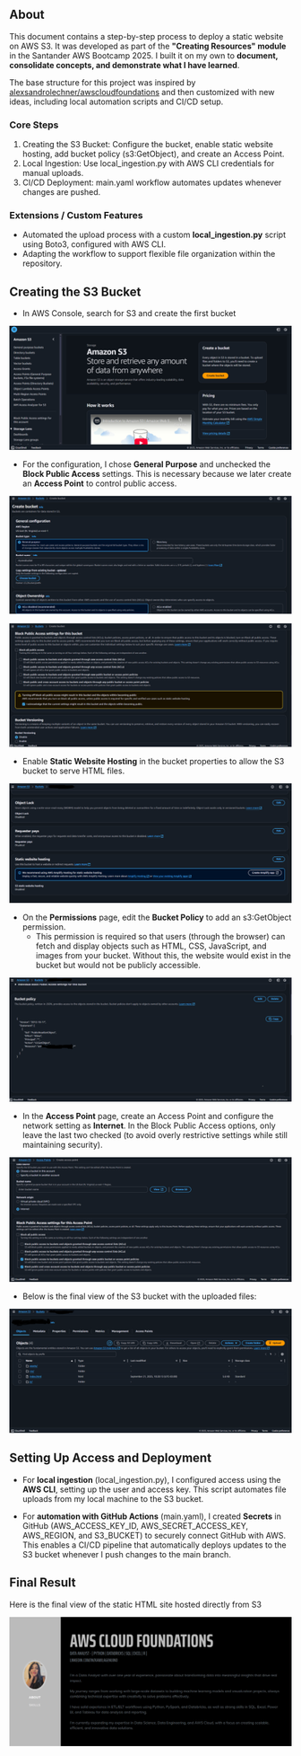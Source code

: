 
## About

This document contains a step-by-step process to deploy a static website on AWS S3. It was developed as part of the **"Creating Resources" module** in the Santander AWS Bootcamp 2025. I built it on my own to **document, consolidate concepts, and demonstrate what I have learned**.

The base structure for this project was inspired by  [alexsandrolechner/awscloudfoundations](https://github.com/alexsandrolechner/awscloudfoundations) and then customized with new ideas, including local automation scripts and CI/CD setup.

### Core Steps

1. Creating the S3 Bucket: Configure the bucket, enable static website hosting, add bucket policy (s3:GetObject), and create an Access Point.
2. Local Ingestion: Use local_ingestion.py with AWS CLI credentials for manual uploads.
3. CI/CD Deployment: main.yaml workflow automates updates whenever changes are pushed.

### Extensions / Custom Features
- Automated the upload process with a custom **local_ingestion.py** script using Boto3, configured with AWS CLI.
- Adapting the workflow to support flexible file organization within the repository.

## Creating the S3 Bucket
* In AWS Console, search for S3 and create the first bucket

  
![](https://github.com/mizhare/aws-santander-2025/blob/main/s3-ingestion/images/s3-view.png)



* For the configuration, I chose **General Purpose** and unchecked the **Block Public Access** settings. This is necessary because we later create an **Access Point** to control public access.

  
 
![](https://github.com/mizhare/aws-santander-2025/blob/main/s3-ingestion/images/creating-bucket-v1.png)


![](https://github.com/mizhare/aws-santander-2025/blob/main/s3-ingestion/images/creating-bucket-v2.png)



* Enable **Static Website Hosting** in the bucket properties to allow the S3 bucket to serve HTML files.



![](https://github.com/mizhare/aws-santander-2025/blob/main/s3-ingestion/images/bucket-properties-step3.png)



* On the **Permissions** page, edit the **Bucket Policy** to add an s3:GetObject permission.
	* This permission is required so that users (through the browser) can fetch and display objects such as HTML, CSS, JavaScript, and images from your bucket. Without this, the website would exist in the bucket but would not be publicly accessible.


![](https://github.com/mizhare/aws-santander-2025/blob/main/s3-ingestion/images/add-policy-step4.png)



* In the **Access Point** page, create an Access Point and configure the network setting as **Internet**. In the Block Public Access options, only leave the last two checked (to avoid overly restrictive settings while still maintaining security).


![](https://github.com/mizhare/aws-santander-2025/blob/main/s3-ingestion/images/create-acesspoint-step5.png)



* Below is the final view of the S3 bucket with the uploaded files:

![](https://github.com/mizhare/aws-santander-2025/blob/main/s3-ingestion/images/s3-final-view.png)




## Setting Up Access and Deployment

- For **local ingestion** (local_ingestion.py), I configured access using the **AWS CLI**, setting up the user and access key. This script automates file uploads from my local machine to the S3 bucket.
    
- For **automation with GitHub Actions** (main.yaml), I created **Secrets** in GitHub (AWS_ACCESS_KEY_ID, AWS_SECRET_ACCESS_KEY, AWS_REGION, and S3_BUCKET) to securely connect GitHub with AWS. This enables a CI/CD pipeline that automatically deploys updates to the S3 bucket whenever I push changes to the main branch.



## Final Result
Here is the final view of the static HTML site hosted directly from S3

![](https://github.com/mizhare/aws-santander-2025/blob/main/s3-ingestion/images/html-s3.png)
